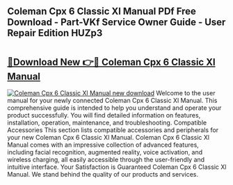 ## Coleman Cpx 6 Classic Xl Manual PDf Free Download - Part-VKf Service Owner Guide - User Repair Edition HUZp3

# <h2><a href="http://bc21632.oget.top/?id=Coleman+Cpx+6+Classic+Xl+Manual">🔗Download New 👉🔴 Coleman Cpx 6 Classic Xl Manual</a></h2>

[![Coleman Cpx 6 Classic Xl Manual new download](https://i.imgur.com/5g1atiW.png)](http://bc21632.oget.top/?id=Coleman+Cpx+6+Classic+Xl+Manual)
Welcome to the user manual for your newly connected Coleman Cpx 6 Classic Xl Manual. This comprehensive guide is intended to help you understand and operate your product successfully. You will find detailed information on features, installation, operation, maintenance, and troubleshooting. Compatible Accessories This section lists compatible accessories and peripherals for your new Coleman Cpx 6 Classic Xl Manual. Coleman Cpx 6 Classic Xl Manual comes with an impressive collection of advanced features, including facial recognition, augmented reality, voice activation, and wireless charging, all easily accessible through the user-friendly and intuitive interface. Your Satisfaction is Guaranteed Coleman Cpx 6 Classic Xl Manual. We stand behind the quality of our products and services.
